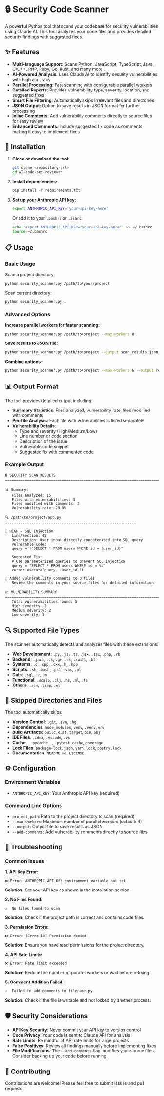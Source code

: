 # 🔒 Security Code Scanner

A powerful Python tool that scans your codebase for security vulnerabilities using Claude AI. This tool analyzes your code files and provides detailed security findings with suggested fixes.

## ✨ Features

- **Multi-language Support**: Scans Python, JavaScript, TypeScript, Java, C/C++, PHP, Ruby, Go, Rust, and many more
- **AI-Powered Analysis**: Uses Claude AI to identify security vulnerabilities with high accuracy
- **Parallel Processing**: Fast scanning with configurable parallel workers
- **Detailed Reports**: Provides vulnerability type, severity, location, and suggested fixes
- **Smart File Filtering**: Automatically skips irrelevant files and directories
- **JSON Output**: Option to save results in JSON format for further processing
- **Inline Comments**: Add vulnerability comments directly to source files for easy review
- **Enhanced Comments**: Include suggested fix code as comments, making it easy to implement fixes

## 🚀 Installation

1. **Clone or download the tool:**
   ```bash
   git clone <repository-url>
   cd AI-code-sec-reviewer
   ```

2. **Install dependencies:**
   ```bash
   pip install -r requirements.txt
   ```

3. **Set up your Anthropic API key:**
   ```bash
   export ANTHROPIC_API_KEY='your-api-key-here'
   ```
   
   Or add it to your `.bashrc` or `.zshrc`:
   ```bash
   echo 'export ANTHROPIC_API_KEY="your-api-key-here"' >> ~/.bashrc
   source ~/.bashrc
   ```

## 📋 Usage

### Basic Usage

Scan a project directory:
```bash
python security_scanner.py /path/to/your/project
```

Scan current directory:
```bash
python security_scanner.py .
```

### Advanced Options

**Increase parallel workers for faster scanning:**
```bash
python security_scanner.py /path/to/project --max-workers 8
```

**Save results to JSON file:**
```bash
python security_scanner.py /path/to/project --output scan_results.json
```

**Combine options:**
```bash
python security_scanner.py /path/to/project --max-workers 6 --output results.json
```

## 📊 Output Format

The tool provides detailed output including:

- **Summary Statistics**: Files analyzed, vulnerability rate, files modified with comments
- **Per-file Analysis**: Each file with vulnerabilities is listed separately
- **Vulnerability Details**: 
  - Type and severity (High/Medium/Low)
  - Line number or code section
  - Description of the issue
  - Vulnerable code snippet
  - Suggested fix with commented code

### Example Output

```
🔒 SECURITY SCAN RESULTS
================================================================================

📊 Summary:
   Files analyzed: 15
   Files with vulnerabilities: 3
   Files modified with comments: 3
   Vulnerability rate: 20.0%

🔍 /path/to/project/app.py
------------------------------------------------------------

🔴 HIGH - SQL Injection
   Line/Section: 45
   Description: User input directly concatenated into SQL query
   Vulnerable Code:
   query = f"SELECT * FROM users WHERE id = {user_id}"
   
   Suggested Fix:
   # Use parameterized queries to prevent SQL injection
   query = "SELECT * FROM users WHERE id = %s"
   cursor.execute(query, (user_id,))

💬 Added vulnerability comments to 3 files
   Review the comments in your source files for detailed information

📈 VULNERABILITY SUMMARY
================================================================================
   Total vulnerabilities found: 5
   High severity: 2
   Medium severity: 2
   Low severity: 1
```

## 🔍 Supported File Types

The scanner automatically detects and analyzes files with these extensions:

- **Web Development**: `.py`, `.js`, `.ts`, `.jsx`, `.tsx`, `.php`, `.rb`
- **Backend**: `.java`, `.cs`, `.go`, `.rs`, `.swift`, `.kt`
- **Systems**: `.c`, `.cpp`, `.cxx`, `.h`, `.hpp`
- **Scripts**: `.sh`, `.bash`, `.ps1`, `.vbs`, `.pl`
- **Data**: `.sql`, `.r`, `.m`
- **Functional**: `.scala`, `.clj`, `.hs`, `.ml`, `.fs`
- **Others**: `.scm`, `.lisp`, `.el`

## 🚫 Skipped Directories and Files

The tool automatically skips:
- **Version Control**: `.git`, `.svn`, `.hg`
- **Dependencies**: `node_modules`, `venv`, `.venv`, `env`
- **Build Artifacts**: `build`, `dist`, `target`, `bin`, `obj`
- **IDE Files**: `.idea`, `.vscode`, `.vs`
- **Cache**: `__pycache__`, `.pytest_cache`, `coverage`
- **Lock Files**: `package-lock.json`, `yarn.lock`, `poetry.lock`
- **Documentation**: `README.md`, `LICENSE`

## ⚙️ Configuration

### Environment Variables

- `ANTHROPIC_API_KEY`: Your Anthropic API key (required)

### Command Line Options

- `project_path`: Path to the project directory to scan (required)
- `--max-workers`: Maximum number of parallel workers (default: 4)
- `--output`: Output file to save results as JSON
- `--add-comments`: Add vulnerability comments directly to source files

## 🔧 Troubleshooting

### Common Issues

**1. API Key Error:**
```
❌ Error: ANTHROPIC_API_KEY environment variable not set
```
**Solution:** Set your API key as shown in the installation section.

**2. No Files Found:**
```
⚠️  No files found to scan
```
**Solution:** Check if the project path is correct and contains code files.

**3. Permission Errors:**
```
❌ Error: [Errno 13] Permission denied
```
**Solution:** Ensure you have read permissions for the project directory.

**4. API Rate Limits:**
```
❌ Error: Rate limit exceeded
```
**Solution:** Reduce the number of parallel workers or wait before retrying.

**5. Comment Addition Failed:**
```
⚠️  Failed to add comments to filename.py
```
**Solution:** Check if the file is writable and not locked by another process.

## 🛡️ Security Considerations

- **API Key Security**: Never commit your API key to version control
- **Code Privacy**: Your code is sent to Claude API for analysis
- **Rate Limits**: Be mindful of API rate limits for large projects
- **False Positives**: Review all findings manually before implementing fixes
- **File Modifications**: The `--add-comments` flag modifies your source files. Consider backing up your code before running

## 🤝 Contributing

Contributions are welcome! Please feel free to submit issues and pull requests.
